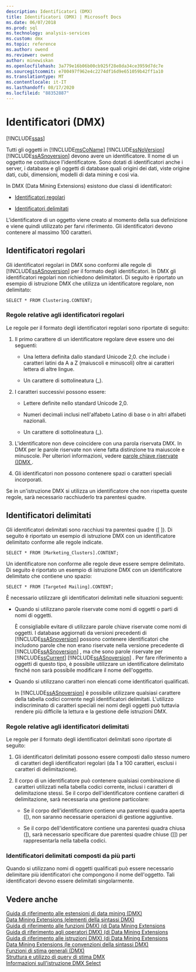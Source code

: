 ```yaml
---
description: Identificatori (DMX)
title: Identificatori (DMX) | Microsoft Docs
ms.date: 06/07/2018
ms.prod: sql
ms.technology: analysis-services
ms.custom: dmx
ms.topic: reference
ms.author: owend
ms.reviewer: owend
author: minewiskan
ms.openlocfilehash: 3a779e16b06b00cb925f28e8da34ce3959d7dc7e
ms.sourcegitcommit: e700497f962e4c2274df16d9e651059b42ff1a10
ms.translationtype: MT
ms.contentlocale: it-IT
ms.lasthandoff: 08/17/2020
ms.locfileid: "88352887"
---
```

# <a name="identifiers-dmx"></a>Identificatori (DMX)
[!INCLUDE[ssas](../includes/applies-to-version/ssas.md)]

  Tutti gli oggetti in [!INCLUDE[msCoName](../includes/msconame-md.md)] [!INCLUDE[ssNoVersion](../includes/ssnoversion-md.md)] [!INCLUDE[ssASnoversion](../includes/ssasnoversion-md.md)] devono avere un identificatore. Il nome di un oggetto ne costituisce l'identificatore. Sono dotati di identificatori anche i server, i database e gli oggetti di database quali origini dei dati, viste origine dati, cubi, dimensioni, modelli di data mining e così via.  
  
 In DMX (Data Mining Extensions) esistono due classi di identificatori:  
  
-   [Identificatori regolari](#RegularIdentifiers)  
  
-   [Identificatori delimitati](#DelimitedIdentifiers)  
  
 L'identificatore di un oggetto viene creato al momento della sua definizione e viene quindi utilizzato per farvi riferimento. Gli identificatori devono contenere al massimo 100 caratteri.  
  
##  <a name="regular-identifiers"></a><a name="RegularIdentifiers"></a> Identificatori regolari  
 Gli identificatori regolari in DMX sono conformi alle regole di [!INCLUDE[ssASnoversion](../includes/ssasnoversion-md.md)] per il formato degli identificatori. In DMX gli identificatori regolari non richiedono delimitatori. Di seguito è riportato un esempio di istruzione DMX che utilizza un identificatore regolare, non delimitato:  
  
```  
SELECT * FROM Clustering.CONTENT;  
```  
  
### <a name="rules-for-regular-identifiers"></a>Regole relative agli identificatori regolari  
 Le regole per il formato degli identificatori regolari sono riportate di seguito:  
  
1.  Il primo carattere di un identificatore regolare deve essere uno dei seguenti:  
  
    -   Una lettera definita dallo standard Unicode 2,0. che include i caratteri latini da A a Z (maiuscoli e minuscoli) oltre ai caratteri lettera di altre lingue.  
  
    -   Un carattere di sottolineatura (_).  
  
2.  I caratteri successivi possono essere:  
  
    -   Lettere definite nello standard Unicode 2,0.  
  
    -   Numeri decimali inclusi nell'alfabeto Latino di base o in altri alfabeti nazionali.  
  
    -   Un carattere di sottolineatura (_).  
  
3.  L'identificatore non deve coincidere con una parola riservata DMX. In DMX per le parole riservate non viene fatta distinzione tra maiuscole e minuscole. Per ulteriori informazioni, vedere [parole chiave riservate &#40;&#41;DMX ](../dmx/reserved-keywords-dmx.md).  
  
4.  Gli identificatori non possono contenere spazi o caratteri speciali incorporati.  
  
 Se in un'istruzione DMX si utilizza un identificatore che non rispetta queste regole, sarà necessario racchiuderlo tra parentesi quadre.  
  
##  <a name="delimited-identifiers"></a><a name="DelimitedIdentifiers"></a> Identificatori delimitati  
 Gli identificatori delimitati sono racchiusi tra parentesi quadre ([ ]).  Di seguito è riportato un esempio di istruzione DMX con un identificatore delimitato conforme alle regole indicate.  
  
```  
SELECT * FROM [Marketing_Clusters].CONTENT;  
```  
  
 Un identificatore non conforme alle regole deve essere sempre delimitato. Di seguito è riportato un esempio di istruzione DMX con un identificatore delimitato che contiene uno spazio:  
  
```  
SELECT * FROM [Targeted Mailing].CONTENT;  
```  
  
 È necessario utilizzare gli identificatori delimitati nelle situazioni seguenti:  
  
-   Quando si utilizzano parole riservate come nomi di oggetti o parti di nomi di oggetti.  
  
     È consigliabile evitare di utilizzare parole chiave riservate come nomi di oggetti. I database aggiornati da versioni precedenti di [!INCLUDE[ssASnoversion](../includes/ssasnoversion-md.md)] possono contenere identificatori che includono parole che non erano riservate nella versione precedente di [!INCLUDE[ssASnoversion](../includes/ssasnoversion-md.md)] , ma che sono parole riservate per [!INCLUDE[ssCurrent](../includes/sscurrent-md.md)] [!INCLUDE[ssASnoversion](../includes/ssasnoversion-md.md)] . Per fare riferimento a oggetti di questo tipo, è possibile utilizzare un identificatore delimitato finché non sarà possibile modificare il nome dell'oggetto.  
  
-   Quando si utilizzano caratteri non elencati come identificatori qualificati.  
  
     In [!INCLUDE[ssASnoversion](../includes/ssasnoversion-md.md)] è possibile utilizzare qualsiasi carattere della tabella codici corrente negli identificatori delimitati. L'utilizzo indiscriminato di caratteri speciali nei nomi degli oggetti può tuttavia rendere più difficile la lettura e la gestione delle istruzioni DMX.  
  
### <a name="rules-for-delimited-identifiers"></a>Regole relative agli identificatori delimitati  
 Le regole per il formato degli identificatori delimitati sono riportate di seguito:  
  
1.  Gli identificatori delimitati possono essere composti dallo stesso numero di caratteri degli identificatori regolari (da 1 a 100 caratteri, esclusi i caratteri di delimitazione).  
  
2.  Il corpo di un identificatore può contenere qualsiasi combinazione di caratteri utilizzati nella tabella codici corrente, inclusi i caratteri di delimitazione stessi. Se il corpo dell'identificatore contiene caratteri di delimitazione, sarà necessaria una gestione particolare:  
  
    -   Se il corpo dell'identificatore contiene una parentesi quadra aperta ([), non saranno necessarie operazioni di gestione aggiuntive.  
  
    -   Se il corpo dell'identificatore contiene una parentesi quadra chiusa (]), sarà necessario specificare due parentesi quadre chiuse (]]) per rappresentarla nella tabella codici.  
  
### <a name="delimiting-identifiers-with-multiple-parts"></a>Identificatori delimitati composti da più parti  
 Quando si utilizzano nomi di oggetti qualificati può essere necessario delimitare più identificatori che compongono il nome dell'oggetto. Tali identificatori devono essere delimitati singolarmente.  
  
## <a name="see-also"></a>Vedere anche  
 [Guida di riferimento alle estensioni di data mining &#40;DMX&#41;](../dmx/data-mining-extensions-dmx-reference.md)   
 [Data Mining Extensions &#40;elementi della sintassi DMX&#41;](../dmx/data-mining-extensions-dmx-syntax-elements.md)   
 [Guida di riferimento alle funzioni DMX&#41; &#40;di Data Mining Extensions](../dmx/data-mining-extensions-dmx-function-reference.md)   
 [Guida di riferimento agli operatori DMX&#41; &#40;di Data Mining Extensions](../dmx/data-mining-extensions-dmx-operator-reference.md)   
 [Guida di riferimento alle istruzioni DMX&#41; &#40;di Data Mining Extensions](../dmx/data-mining-extensions-dmx-statements.md)   
 [Data Mining Extensions &#40;le convenzioni della sintassi DMX&#41;](../dmx/data-mining-extensions-dmx-syntax-conventions.md)   
 [Funzioni di stima generali &#40;DMX&#41;](../dmx/general-prediction-functions-dmx.md)   
 [Struttura e utilizzo di query di stima DMX](../dmx/structure-and-usage-of-dmx-prediction-queries.md)   
 [Informazioni sull'istruzione DMX Select](../dmx/understanding-the-dmx-select-statement.md)  
  
  
